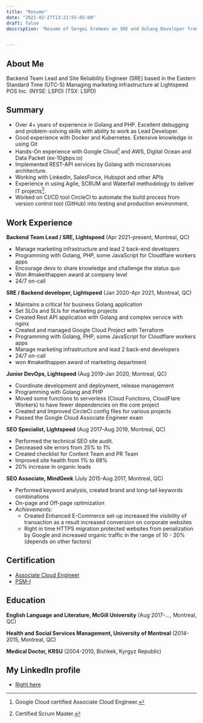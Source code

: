 ```yaml
---
title: "Resume"
date: "2021-02-27T13:21:55-05:00"
draft: false
description: "Resume of Sergei Eremeev an SRE and Golang Developer from North America, Canada, Montreal - UTC-5"


---
```

## About Me

Backend Team Lead and Site Reliability Engineer (SRE) based in the Eastern Standard Time (UTC-5)
Managing marketing infrastructure at Lightspeed POS Inc. (NYSE: LSPD) (TSX: LSPD)

## Summary

* Over 4+ years of experience in Golang and PHP. Excellent debugging and problem-solving skills with ability to work as Lead Developer.
* Good experience with Docker and Kubernetes. Extensive knowledge in using Git
* Hands-On experience with Google Cloud[^1] and AWS, Digital Ocean and Data Packet (ex-10gbps.io)
* Implemented REST-API services by Golang with microservices architecture.
* Working with LinkedIn, SalesForce, Hubspot and other APIs  
* Experience in using Agile, SCRUM and Waterfall methodology to deliver IT projects[^2].
* Worked on CI/CD tool CircleCI to automate the build process from version control tool (GitHub) into testing and production environment.


## Work Experience

**Backend Team Lead / SRE, Lightspeed** (Apr 2021-present, Montreal, QC)

- Manage marketing infrastructure and lead 2 back-end developers
- Programming with Golang, PHP, some JavaScript for Cloudflare workers apps
- Encourage devs to share knowledge and challenge the status quo
- Won #makeithappen award at company level 
- 24/7 on-call

**SRE / Backend developer, Lightspeed** (Jan 2020-Apr 2021, Montreal, QC)

- Maintains a critical for business Golang application
- Set SLOs and SLIs for marketing projects
- Created Rest API application with Golang and complex service with nginx
- Created and managed Google Cloud Project with Terraform
- Programming with Golang, PHP, some JavaScript for Cloudflare workers apps
- Manage marketing infrastructure and lead 2 back-end developers
- 24/7 on-call
- won #makeithappen award of marketing department

**Junior DevOps, Lightspeed** (Aug 2019-Jan 2020, Montreal, QC)
- Coordinate development and deployment, release management
- Programming with Golang and PHP
- Moved some functions to serverless (Cloud Functions, CloudFlare Workers) to have fewer dependencies on the core project
- Created and Improved CircleCi config files for various projects
- Passed the Google Cloud Associate Engineer exam

**SEO Specialist, Lightspeed** (Aug 2017-Aug 2019, Montreal, QC)
- Performed the technical SEO site audit.
- Decreased site errors from 25% to 1%
- Created checklist for Content Team and PR Team
- Improved site health from 1% to 68%
- 20% increase in organic leads

**SEO Associate, MindGeek** (July 2015-Aug 2017, Montreal, QC)
- Performed keyword analysis, created brand and long-tail keywords combinations
- On-page and Off-page optimization
- *Achievements:*
    - Created  Enhanced E-Commerce set-up increased the visibility of transaction as a result increased conversion on corporate websites
    - Right in time HTTPS migration protected websites from penalization by Google and increased organic traffic in the range of 10 - 20%  (depends on other factors)


## Certification
* [Associate Cloud Engineer](https://www.credential.net/f078a103-12ac-4beb-b346-ff0c93158e06)
* [PSM-I](https://www.scrum.org/user/310843)

## Education
**English Language and Literature, McGill University** (Aug 2017-..., Montreal, QC)

**Health and Social Services Management, University of Montreal** (2014-2015, Montreal, QC)

**Medical Doctor, KRSU** (2004-2010, Bishkek, Kyrgyz Republic)

## My LinkedIn profile
* [Right here](https://www.linkedin.com/in/sergeeremeev/)


[^1]: Google Cloud certified Associate Cloud Engineer.
[^2]: Certified Scrum Master.

